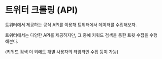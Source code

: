 # 트위터 크롤링 (API)

트위터에서 제공하는 공식 API를 이용해 트위터에서 데이터를 수집해보자.

트위터에서는 다양한 API를 제공하지만, 그 중에 키워드 검색을 통한 트윗 수집을 수행해본다.

(키워드 검색 이 외에도 개별 사용자의 타임라인 수집 등이 가능)

